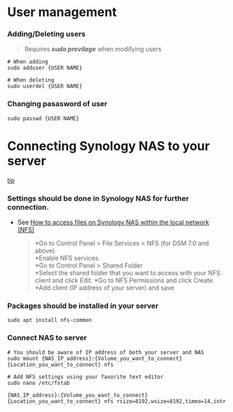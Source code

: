 # User management

### Adding/Deleting users
> Requires ***sudo previlage*** when modifying users
```
# When adding
sudo adduser {USER NAME}

# When deleting
sudo userdel {USER NAME}
```

### Changing pasasword of user
```
sudo passwd {USER NAME}
```



# Connecting Synology NAS to your server 
[tip](https://saywebsolutions.com/blog/mounting_synology_nas_shared_folder_nfs_ubuntu_16_10)  

### Settings should be done in Synology NAS for further connection.  
* See [How to access files on Synology NAS within the local network (NFS)](https://kb.synology.com/en-ca/DSM/tutorial/How_to_access_files_on_Synology_NAS_within_the_local_network_NFS)
    > *Go to Control Panel > File Services > NFS (for DSM 7.0 and above)  
    > *Enable NFS services  
    > *Go to Control Panel > Shared Folder  
    > *Select the shared folder that you want to access with your NFS client and click Edit.
    > *Go to NFS Permissions and click Create.
    > *Add client (IP address of your server) and save


### Packages should be installed in your server
```
sudo apt install nfs-common
```
### Connect NAS to server

```
# You should be aware of IP address of both your server and NAS
sudo mount {NAS_IP_address}:{Volume_you_want_to_connect} {Location_you_want_to_connect} nfs

# Add NFS settings using your favorite text editor
sudo nano /etc/fstab

{NAS_IP_address}:{Volume_you_want_to_connect} {Location_you_want_to_connect} nfs rsize=8192,wsize=8192,timeo=14,intr
```
